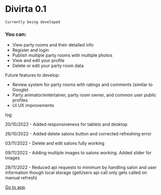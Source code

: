 # Divirta 0.1

`Currently being developed`

### You can:
- View party rooms and their detailed info
- Register and login
- Publish multiple party rooms with multiple photos
- View and edit your profile
- Delete or edit your party room data

Future features to develop:
- Review system for party rooms with ratings and comments (similar to Google)
- Party animator/entertainer, party room owner, and common user public profiles
- UI UX improvements

log:

20/10/2022 - Added responsiveness for tablets and desktop

26/10/2022 - Added delete salons button and corrected refreshing error

03/11/2022 - Delete and edit salons fully working

09/11/2022 - Adding multiple images to salons working. Added slider for images

28/11/2022 - Reduced api requests to minimum by handling salon and user information though local storage (getUsers api call only gets called on manual refresh)

[Go to app](https://divirta-project.vercel.app/).
